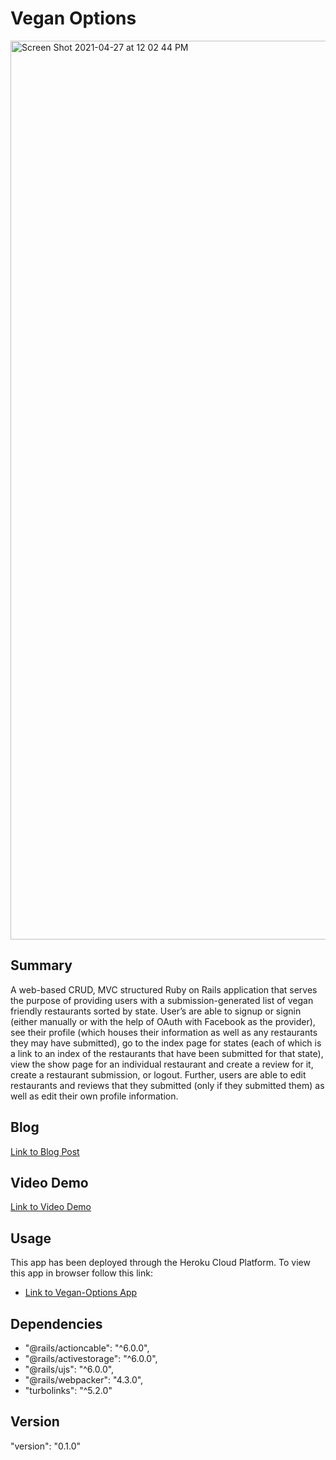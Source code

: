 # Vegan Options

<img width="1438" alt="Screen Shot 2021-04-27 at 12 02 44 PM" src="https://user-images.githubusercontent.com/46694709/116290358-9c833980-a750-11eb-958c-e904d2d05ec3.png">

## Summary 
A web-based CRUD, MVC structured Ruby on Rails application that serves the purpose of providing users with a submission-generated list of vegan friendly restaurants sorted by state. User’s are able to signup or signin (either manually or with the help of OAuth with Facebook as the provider), see their profile (which houses their information as well as any restaurants they may have submitted), go to the index page for states (each of which is a link to an index of the restaurants that have been submitted for that state), view the show page for an individual restaurant and create a review for it, create a restaurant submission, or logout. Further, users are able to edit restaurants and reviews that they submitted (only if they submitted them) as well as edit their own profile information.

## Blog 
[Link to Blog Post](https://denalibalser.github.io/rails_project_blog)

## Video Demo
[Link to Video Demo](https://www.youtube.com/watch?v=4To4H5mDnFY&ab_channel=DenaliBalser)

## Usage 
This app has been deployed through the Heroku Cloud Platform. To view this app in browser follow this link: 
* [Link to Vegan-Options App](https://gentle-depths-88899.herokuapp.com/)

## Dependencies 
* "@rails/actioncable": "^6.0.0",
* "@rails/activestorage": "^6.0.0",
* "@rails/ujs": "^6.0.0",
* "@rails/webpacker": "4.3.0",
* "turbolinks": "^5.2.0"

## Version 

"version": "0.1.0"

